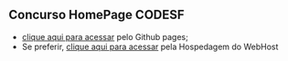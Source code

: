 ## Concurso HomePage CODESF
- [clique aqui para acessar](https://igorangelotti.github.io/FrontMasters/index.html) pelo Github pages;
- Se preferir, [clique aqui para acessar](https://codesf.000webhostapp.com/) pela Hospedagem do WebHost
